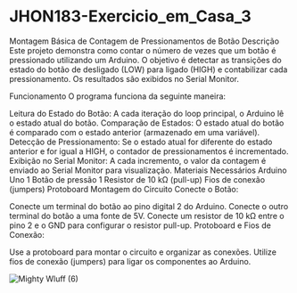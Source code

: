 # JHON183-Exercicio_em_Casa_3
Montagem Básica de Contagem de Pressionamentos de Botão
Descrição
Este projeto demonstra como contar o número de vezes que um botão é pressionado utilizando um Arduino. O objetivo é detectar as transições do estado do botão de desligado (LOW) para ligado (HIGH) e contabilizar cada pressionamento. Os resultados são exibidos no Serial Monitor.

Funcionamento
O programa funciona da seguinte maneira:

Leitura do Estado do Botão: A cada iteração do loop principal, o Arduino lê o estado atual do botão.
Comparação de Estados: O estado atual do botão é comparado com o estado anterior (armazenado em uma variável).
Detecção de Pressionamento: Se o estado atual for diferente do estado anterior e for igual a HIGH, o contador de pressionamentos é incrementado.
Exibição no Serial Monitor: A cada incremento, o valor da contagem é enviado ao Serial Monitor para visualização.
Materiais Necessários
Arduino Uno
1 Botão de pressão
1 Resistor de 10 kΩ (pull-up)
Fios de conexão (jumpers)
Protoboard
Montagem do Circuito
Conecte o Botão:

Conecte um terminal do botão ao pino digital 2 do Arduino.
Conecte o outro terminal do botão a uma fonte de 5V.
Conecte um resistor de 10 kΩ entre o pino 2 e o GND para configurar o resistor pull-up.
Protoboard e Fios de Conexão:

Use a protoboard para montar o circuito e organizar as conexões.
Utilize fios de conexão (jumpers) para ligar os componentes ao Arduino.

![Mighty Wluff (6)](https://github.com/user-attachments/assets/5c22f865-2af4-4f4b-a427-d62e5302c8d7)

